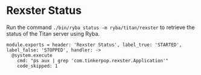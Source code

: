 
# Rexster Status

Run the command `./bin/ryba status -m ryba/titan/rexster` to retrieve the status
of the Titan server using Ryba.

    module.exports = header: 'Rexster Status', label_true: 'STARTED', label_false: 'STOPPED', handler: ->
      @system.execute
        cmd: "ps aux | grep 'com.tinkerpop.rexster.Application'"
        code_skipped: 1
